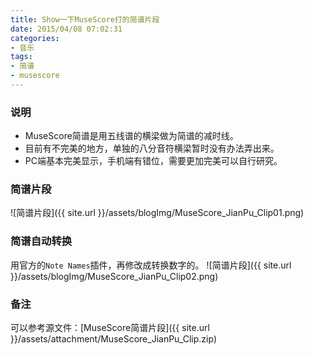 ```yaml
---
title: Show一下MuseScore打的简谱片段
date: 2015/04/08 07:02:31
categories: 
- 音乐
tags: 
- 简谱
- musescore
---
```


### 说明
* MuseScore简谱是用五线谱的横梁做为简谱的减时线。
* 目前有不完美的地方，单独的八分音符横梁暂时没有办法弄出来。
* PC端基本完美显示，手机端有错位，需要更加完美可以自行研究。
<!--more-->
### 简谱片段
![简谱片段]({{ site.url }}/assets/blogImg/MuseScore_JianPu_Clip01.png)

### 简谱自动转换
用官方的`Note Names`插件，再修改成转换数字的。
![简谱片段]({{ site.url }}/assets/blogImg/MuseScore_JianPu_Clip02.png)

### 备注
可以参考源文件：[MuseScore简谱片段]({{ site.url }}/assets/attachment/MuseScore_JianPu_Clip.zip)

